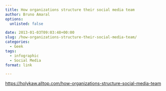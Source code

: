 ```yaml
---
title: How organizations structure their social media team
author: Bruno Amaral
options:
  unlisted: false

date: 2013-01-03T09:03:48+00:00
slug: /how-organizations-structure-their-social-media-team/
categories:
  - Geek
tags:
  - infographic
  - Social Media
format: link

---
```

https://holykaw.alltop.com/how-organizations-structure-social-media-team


